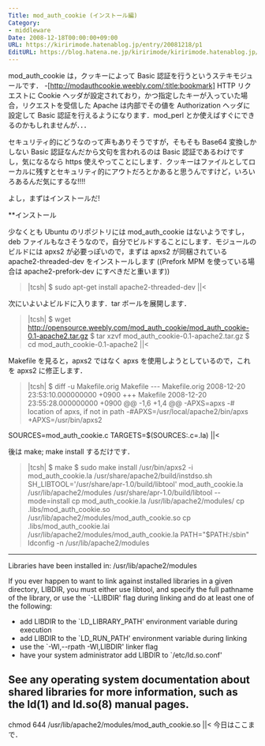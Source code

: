 ```yaml
---
Title: mod_auth_cookie (インストール編)
Category:
- middleware
Date: 2008-12-18T00:00:00+09:00
URL: https://kiririmode.hatenablog.jp/entry/20081218/p1
EditURL: https://blog.hatena.ne.jp/kiririmode/kiririmode.hatenablog.jp/atom/entry/8454420450078213736
---
```


mod_auth_cookie は，クッキーによって Basic 認証を行うというステキモジュールです．
-[http://modauthcookie.weebly.com/:title:bookmark]
HTTP リクエストに Cookie ヘッダが設定されており，かつ指定したキーが入っていた場合，リクエストを受信した Apache は内部でその値を Authorization ヘッダに設定して Basic 認証を行えるようになります．mod_perl とか使えばすぐにできるのかもしれませんが．．．

セキュリティ的にどうなのって声もありそうですが，そもそも Base64 変換しかしない Basic 認証なんだから文句を言われるのは Basic 認証であるわけですし，気になるなら https 使えやってことにします．クッキーはファイルとしてローカルに残すとセキュリティ的にアウトだろとかあると思うんですけど，いろいろあるんだ気にするな!!!!


よし，まずはインストールだ!

**インストール

少なくとも Ubuntu のリポジトリには mod_auth_cookie はないようですし，deb ファイルもなさそうなので，自分でビルドすることにします．モジュールのビルドには apxs2 が必要っぽいので，まずは apxs2 が同梱されている apache2-threaded-dev をインストールします ((Prefork MPM を使っている場合は apache2-prefork-dev にすべきだと重います))
>|tcsh|
$ sudo apt-get install apache2-threaded-dev
||<

次にいよいよビルドに入ります．tar ボールを展開します．
>|tcsh|
$ wget http://opensource.weebly.com/mod_auth_cookie/mod_auth_cookie-0.1-apache2.tar.gz
$ tar xzvf mod_auth_cookie-0.1-apache2.tar.gz
$ cd mod_auth_cookie-0.1-apache2
||<

Makefile を見ると，apxs2 ではなく apxs を使用しようとしているので，これを apxs2 に修正します．
>|tcsh|
$ diff -u Makefile.orig  Makefile
--- Makefile.orig       2008-12-20 23:53:10.000000000 +0900
+++ Makefile    2008-12-20 23:55:28.000000000 +0900
@@ -1,6 +1,4 @@
-APXS=apxs
-# location of apxs, if not in path
-#APXS=/usr/local/apache2/bin/apxs
+APXS=/usr/bin/apxs2

 SOURCES=mod_auth_cookie.c
 TARGETS=$(SOURCES:.c=.la)
||<

後は make; make install するだけです．
>|tcsh|
$ make
$ sudo make install
/usr/bin/apxs2 -i mod_auth_cookie.la
/usr/share/apache2/build/instdso.sh SH_LIBTOOL='/usr/share/apr-1.0/build/libtool' mod_auth_cookie.la /usr/lib/apache2/modules
/usr/share/apr-1.0/build/libtool --mode=install cp mod_auth_cookie.la /usr/lib/apache2/modules/
cp .libs/mod_auth_cookie.so /usr/lib/apache2/modules/mod_auth_cookie.so
cp .libs/mod_auth_cookie.lai /usr/lib/apache2/modules/mod_auth_cookie.la
PATH="$PATH:/sbin" ldconfig -n /usr/lib/apache2/modules
----------------------------------------------------------------------
Libraries have been installed in:
   /usr/lib/apache2/modules

If you ever happen to want to link against installed libraries
in a given directory, LIBDIR, you must either use libtool, and
specify the full pathname of the library, or use the `-LLIBDIR'
flag during linking and do at least one of the following:
   - add LIBDIR to the `LD_LIBRARY_PATH' environment variable
     during execution
   - add LIBDIR to the `LD_RUN_PATH' environment variable
     during linking
   - use the `-Wl,--rpath -Wl,LIBDIR' linker flag
   - have your system administrator add LIBDIR to `/etc/ld.so.conf'

See any operating system documentation about shared libraries for
more information, such as the ld(1) and ld.so(8) manual pages.
----------------------------------------------------------------------
chmod 644 /usr/lib/apache2/modules/mod_auth_cookie.so
||<
今日はここまで．
